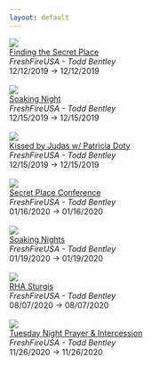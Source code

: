 ```yaml
---
layout: default
---
```


<div class='event column'><a target='_blank' href='http://www.freshfireusa.com/events/view/1031-Finding-the-Secret-Place'><img src='http://app.everlightcms.com/assets/49/images/tbr.png'></a><br><a target='_blank' href='http://www.freshfireusa.com/events/view/1031-Finding-the-Secret-Place'>Finding the Secret Place</a><br><i>FreshFireUSA - Todd Bentley</i><br>12/12/2019 -> 12/12/2019<br><br></div><div class='event column'><a target='_blank' href='http://www.freshfireusa.com/events/view/1033-Soaking-Night'><img src='http://app.everlightcms.com/assets/49/images/12.15_.19_.png'></a><br><a target='_blank' href='http://www.freshfireusa.com/events/view/1033-Soaking-Night'>Soaking Night</a><br><i>FreshFireUSA - Todd Bentley</i><br>12/15/2019 -> 12/15/2019<br><br></div><div class='event column'><a target='_blank' href='http://www.freshfireusa.com/events/view/1035-Kissed-by-Judas-w-Patricia-Doty'><img src='http://app.everlightcms.com/assets/49/images/patricia.png'></a><br><a target='_blank' href='http://www.freshfireusa.com/events/view/1035-Kissed-by-Judas-w-Patricia-Doty'>Kissed by Judas w/ Patricia Doty</a><br><i>FreshFireUSA - Todd Bentley</i><br>12/15/2019 -> 12/15/2019<br><br></div><div class='event column'><a target='_blank' href='http://www.freshfireusa.com/events/view/921-Secret-Place-Conference'><img src='http://app.everlightcms.com/assets/49/images/spconfrence.png'></a><br><a target='_blank' href='http://www.freshfireusa.com/events/view/921-Secret-Place-Conference'>Secret Place Conference</a><br><i>FreshFireUSA - Todd Bentley</i><br>01/16/2020 -> 01/16/2020<br><br></div><div class='event column'><a target='_blank' href='http://www.freshfireusa.com/events/view/1030-Soaking-Nights'><img src='http://app.everlightcms.com/assets/49/images/10.13_.19_1_.png'></a><br><a target='_blank' href='http://www.freshfireusa.com/events/view/1030-Soaking-Nights'>Soaking Nights</a><br><i>FreshFireUSA - Todd Bentley</i><br>01/19/2020 -> 01/19/2020<br><br></div><div class='event column'><a target='_blank' href='http://www.freshfireusa.com/events/view/1022-RHA-Sturgis'><img src='http://app.everlightcms.com/assets/49/images/sturgis_.jpg'></a><br><a target='_blank' href='http://www.freshfireusa.com/events/view/1022-RHA-Sturgis'>RHA Sturgis</a><br><i>FreshFireUSA - Todd Bentley</i><br>08/07/2020 -> 08/07/2020<br><br></div><div class='event column'><a target='_blank' href='http://www.freshfireusa.com/events/view/1032-Tuesday-Night-Prayer-Intercession'><img src='http://app.everlightcms.com/assets/49/images/prayer_service_wide_t.jpg'></a><br><a target='_blank' href='http://www.freshfireusa.com/events/view/1032-Tuesday-Night-Prayer-Intercession'>Tuesday Night Prayer & Intercession</a><br><i>FreshFireUSA - Todd Bentley</i><br>11/26/2020 -> 11/26/2020<br><br></div>